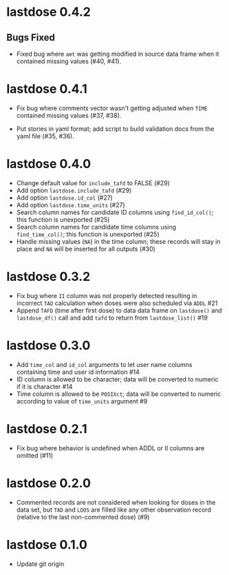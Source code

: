 # lastdose 0.4.2

## Bugs Fixed

- Fixed bug where `amt` was getting modified in source data frame 
  when it contained missing values (#40, #41).

# lastdose 0.4.1

- Fix bug where comments vector wasn't getting adjusted when `TIME` contained
  missing values (#37, #38).
  
- Put stories in yaml format; add script to build validation docs from the 
  yaml file (#35, #36). 

# lastdose 0.4.0

- Change default value for `include_tafd` to FALSE (#29)
- Add option `lastdose.include_tafd` (#29)
- Add option `lastdose.id_col`  (#27)
- Add option `lastdose.time_units` (#27)
- Search column names for candidate ID columns using `find_id_col()`; 
  this function is unexported (#25)
- Search column names for candidate time columns using `find_time_col()`;
  this function is unexported (#25)
- Handle missing values (`NA`) in the time column; these records will 
  stay in place and `NA` will be inserted for all outputs (#30)

# lastdose 0.3.2

- Fix bug where `II` column was not properly detected resulting in incorrect 
  `TAD` calculation when doses were also scheduled via `ADDL` #21
- Append `TAFD` (time after first dose) to data data frame on `lastdose()`
  and `lastdose_df()` call and add `tafd` to return from `lastdose_list()` #19
  
# lastdose 0.3.0

- Add `time_col` and `id_col` arguments to let user name columns containing 
  time and user id information #14
- ID column is allowed to be character; data will be converted to numeric if 
  it is character #14
- Time column is allowed to be `POSIXct`; data will be converted to numeric 
  according to value of `time_units` argument #9

# lastdose 0.2.1
- Fix bug where behavior is undefined when ADDL or II columns are omitted
  (#11)

# lastdose 0.2.0
- Commented records are not considered when looking for doses in the data set, 
  but `TAD` and `LDOS` are filled like any other observation record (relative
  to the last non-commented dose) (#9)

# lastdose 0.1.0

- Update git origin

